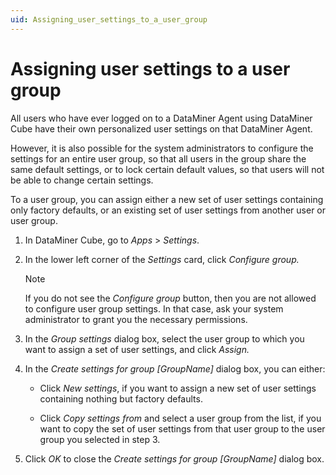 ```yaml
---
uid: Assigning_user_settings_to_a_user_group
---
```


# Assigning user settings to a user group

All users who have ever logged on to a DataMiner Agent using DataMiner Cube have their own personalized user settings on that DataMiner Agent.

However, it is also possible for the system administrators to configure the settings for an entire user group, so that all users in the group share the same default settings, or to lock certain default values, so that users will not be able to change certain settings.

To a user group, you can assign either a new set of user settings containing only factory defaults, or an existing set of user settings from another user or user group.

1. In DataMiner Cube, go to *Apps* > *Settings*.

1. In the lower left corner of the *Settings* card, click *Configure group.*

   > [!NOTE]
   > If you do not see the *Configure group* button, then you are not allowed to configure user group settings. In that case, ask your system administrator to grant you the necessary permissions.

1. In the *Group settings* dialog box, select the user group to which you want to assign a set of user settings, and click *Assign.*

1. In the *Create settings for group \[GroupName\]* dialog box, you can either:

   - Click *New settings*, if you want to assign a new set of user settings containing nothing but factory defaults.

   - Click *Copy settings from* and select a user group from the list, if you want to copy the set of user settings from that user group to the user group you selected in step 3.

1. Click *OK* to close the *Create settings for group \[GroupName\]* dialog box.
